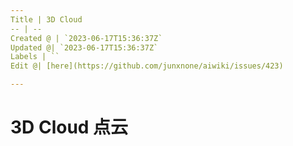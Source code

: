```yaml
---
Title | 3D Cloud
-- | --
Created @ | `2023-06-17T15:36:37Z`
Updated @| `2023-06-17T15:36:37Z`
Labels | ``
Edit @| [here](https://github.com/junxnone/aiwiki/issues/423)

---
```

# 3D Cloud 点云
